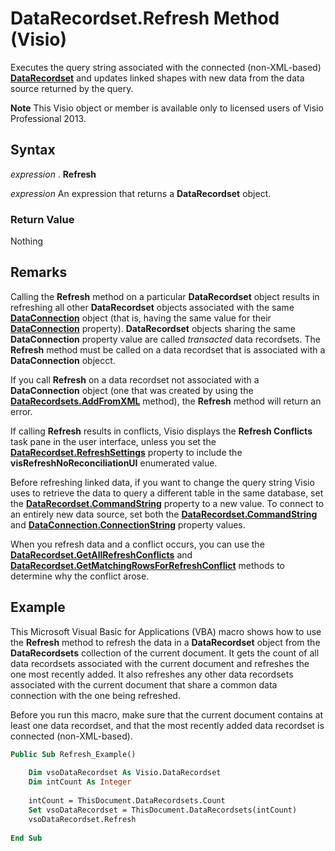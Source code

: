 
# DataRecordset.Refresh Method (Visio)

Executes the query string associated with the connected (non-XML-based)  **[DataRecordset](272d5fbb-d8a7-1fe8-07a3-7d7f71b62936.md)** and updates linked shapes with new data from the data source returned by the query.


 **Note**  This Visio object or member is available only to licensed users of Visio Professional 2013.


## Syntax

 _expression_ . **Refresh**

 _expression_ An expression that returns a **DataRecordset** object.


### Return Value

Nothing


## Remarks

Calling the  **Refresh** method on a particular **DataRecordset** object results in refreshing all other **DataRecordset** objects associated with the same **[DataConnection](db21a645-d24d-253f-11ee-c75261d0896b.md)** object (that is, having the same value for their **[DataConnection](3425e9c4-4cd6-7553-2dbf-5e14b8a9a68a.md)** property). **DataRecordset** objects sharing the same **DataConnection** property value are called _transacted_ data recordsets. The **Refresh** method must be called on a data recordset that is associated with a **DataConnection** objecct.

If you call  **Refresh** on a data recordset not associated with a **DataConnection** object (one that was created by using the **[DataRecordsets.AddFromXML](b75d7ecc-98d2-ae9b-608f-a9ec2b736ea6.md)** method), the **Refresh** method will return an error.

If calling  **Refresh** results in conflicts, Visio displays the **Refresh Conflicts** task pane in the user interface, unless you set the **[DataRecordset.RefreshSettings](7647676c-0291-8c57-10d6-ca55fcee2bf5.md)** property to include the **visRefreshNoReconciliationUI** enumerated value.

Before refreshing linked data, if you want to change the query string Visio uses to retrieve the data to query a different table in the same database, set the  **[DataRecordset.CommandString](7d9151b0-db8c-a8ce-edea-7ef25d241e98.md)** property to a new value. To connect to an entirely new data source, set both the **[DataRecordset.CommandString](7d9151b0-db8c-a8ce-edea-7ef25d241e98.md)** and **[DataConnection.ConnectionString](a1a6105f-64ee-1e0c-3b54-9831aec06bf4.md)** property values.

When you refresh data and a conflict occurs, you can use the  **[DataRecordset.GetAllRefreshConflicts](96d1c866-6c0d-f750-46a8-8257340ebd71.md)** and **[DataRecordset.GetMatchingRowsForRefreshConflict](07526278-19db-ccbc-6785-095c73128879.md)** methods to determine why the conflict arose.


## Example

This Microsoft Visual Basic for Applications (VBA) macro shows how to use the  **Refresh** method to refresh the data in a **DataRecordset** object from the **DataRecordsets** collection of the current document. It gets the count of all data recordsets associated with the current document and refreshes the one most recently added. It also refreshes any other data recordsets associated with the current document that share a common data connection with the one being refreshed.

Before you run this macro, make sure that the current document contains at least one data recordset, and that the most recently added data recordset is connected (non-XML-based).




```vb
Public Sub Refresh_Example() 
 
    Dim vsoDataRecordset As Visio.DataRecordset 
    Dim intCount As Integer 
 
    intCount = ThisDocument.DataRecordsets.Count 
    Set vsoDataRecordset = ThisDocument.DataRecordsets(intCount) 
    vsoDataRecordset.Refresh 
 
End Sub
```

